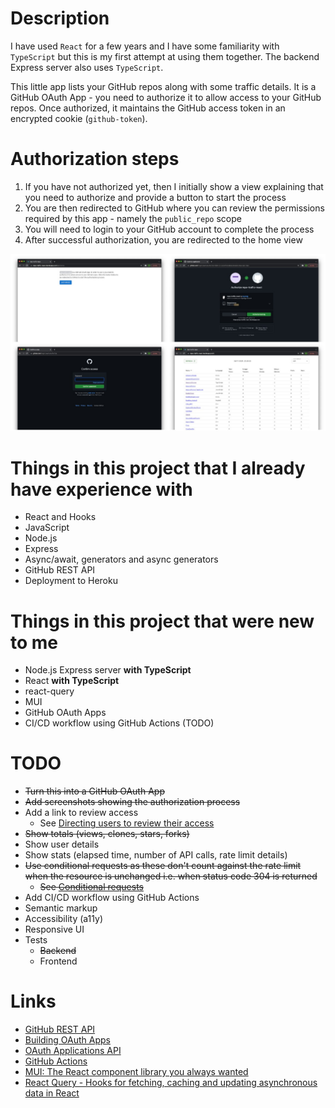 # Description

I have used `React` for a few years and I have some familiarity with `TypeScript`
but this is my first attempt at using them together. The backend Express server
also uses `TypeScript`.

This little app lists your GitHub repos along with some traffic details.
It is a GitHub OAuth App - you need to authorize it to allow access to your GitHub repos.
Once authorized, it maintains the GitHub access token in an
encrypted cookie (`github-token`).

# Authorization steps

1) If you have not authorized yet, then I initially show a view explaining that you need to authorize
and provide a button to start the process
2) You are then redirected to GitHub where you can review the permissions required by this app - namely the `public_repo` scope
3) You will need to login to your GitHub account to complete the process
4) After successful authorization, you are redirected to the home view

![Authorization steps](screenshots/collage.jpg)

# Things in this project that I already have experience with

* React and Hooks
* JavaScript
* Node.js
* Express
* Async/await, generators and async generators
* GitHub REST API
* Deployment to Heroku

# Things in this project that were new to me

* Node.js Express server **with TypeScript**
* React **with TypeScript**
* react-query
* MUI
* GitHub OAuth Apps
* CI/CD workflow using GitHub Actions (TODO)

# TODO

* ~~Turn this into a GitHub OAuth App~~
* ~~Add screenshots showing the authorization process~~
* Add a link to review access
  * See [Directing users to review their access](https://docs.github.com/en/developers/apps/building-oauth-apps/authorizing-oauth-apps#directing-users-to-review-their-access)
* ~~Show totals (views, clones, stars, forks)~~
* Show user details
* Show stats (elapsed time, number of API calls, rate limit details)
* ~~Use conditional requests as these don't count against the rate limit when the resource is unchanged i.e. when status code 304 is returned~~
  * ~~See [Conditional requests](https://docs.github.com/en/rest/overview/resources-in-the-rest-api#conditional-requests)~~
* Add CI/CD workflow using GitHub Actions
* Semantic markup
* Accessibility (a11y)
* Responsive UI
* Tests
  * ~~Backend~~
  * Frontend

# Links

* [GitHub REST API](https://docs.github.com/en/rest)
* [Building OAuth Apps](https://docs.github.com/en/developers/apps/building-oauth-apps)
* [OAuth Applications API](https://docs.github.com/en/rest/reference/apps#oauth-applications-api)
* [GitHub Actions](https://github.com/features/actions)
* [MUI: The React component library you always wanted](https://mui.com/)
* [React Query - Hooks for fetching, caching and updating asynchronous data in React](https://react-query.tanstack.com/)
